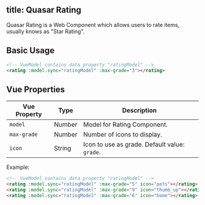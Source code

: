 title: Quasar Rating
---
Quasar Rating is a Web Component which allows users to rate items, usually knows as "Star Rating".

<input type="hidden" data-fullpage-demo="rating">

## Basic Usage

``` html
<!-- VueModel contains data property "ratingModel" -->
<rating :model.sync="ratingModel" :max-grade="3"></rating>
```


## Vue Properties

| Vue Property | Type | Description |
| --- | --- | --- |
| `model` | Number | Model for Rating Component. |
| `max-grade` | Number | Number of icons to display. |
| `icon` | String | Icon to use as grade. Default value: `grade`. |

Example:
``` html
<!-- VueModel contains data property "ratingModel" -->
<rating :model.sync="ratingModel" :max-grade="5" icon="pets"></rating>
<rating :model.sync="ratingModel" :max-grade="9" icon="thumb_up"></rating>
<rating :model.sync="ratingModel" :max-grade="6" icon="home"></rating>
```
